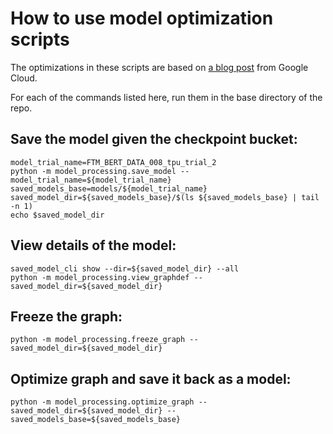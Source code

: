 # How to use model optimization scripts
The optimizations in these scripts are based on [a blog post](https://medium.com/google-cloud/optimizing-tensorflow-models-for-serving-959080e9ddbf) from Google Cloud.

For each of the commands listed here, run them in the base directory of the repo.

## Save the model given the checkpoint bucket:
```
model_trial_name=FTM_BERT_DATA_008_tpu_trial_2
python -m model_processing.save_model --model_trial_name=${model_trial_name}
saved_models_base=models/${model_trial_name}
saved_model_dir=${saved_models_base}/$(ls ${saved_models_base} | tail -n 1)
echo $saved_model_dir
```

## View details of the model:
```
saved_model_cli show --dir=${saved_model_dir} --all
python -m model_processing.view_graphdef --saved_model_dir=${saved_model_dir}
```

## Freeze the graph:
```
python -m model_processing.freeze_graph --saved_model_dir=${saved_model_dir}
```

## Optimize graph and save it back as a model:
```
python -m model_processing.optimize_graph --saved_model_dir=${saved_model_dir} --saved_models_base=${saved_models_base}
```
